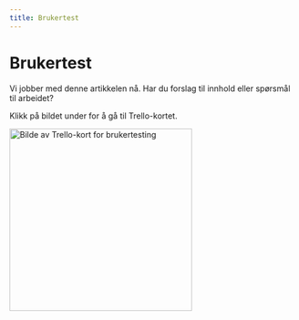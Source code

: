 ```yaml
---
title: Brukertest
---
```


# Brukertest

Vi jobber med denne artikkelen nå. Har du forslag til innhold eller spørsmål til arbeidet?

Klikk på bildet under for å gå til Trello-kortet.

<a href="https://trello.com/c/XitldpXr">
 <img src="https://user-images.githubusercontent.com/82579704/122454676-ef88a880-cfab-11eb-9f8c-6d3afb45fdd1.png" alt="Bilde av Trello-kort for brukertesting" width="320">
</a>
